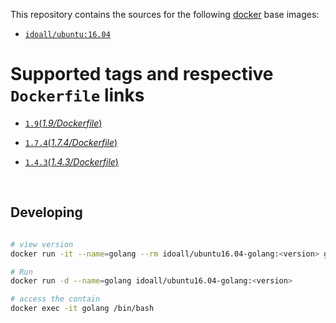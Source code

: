 This repository contains the sources for the following [docker](https://docker.io) base images:

- [`idoall/ubuntu:16.04`](https://hub.docker.com/r/idoall/ubuntu/)



# Supported tags and respective `Dockerfile` links

- [`1.9`(*1.9/Dockerfile*)](https://github.com/idoall/docker/blob/master/ubuntu16.04-golang/1.9/Dockerfile)

- [`1.7.4`(*1.7.4/Dockerfile*)](https://github.com/idoall/docker/blob/master/ubuntu16.04-golang/1.7.4/Dockerfile)

- [`1.4.3`(*1.4.3/Dockerfile*)](https://github.com/idoall/docker/blob/master/ubuntu16.04-golang/1.4/Dockerfile)

  ​

## Developing

```bash

# view version
docker run -it --name=golang --rm idoall/ubuntu16.04-golang:<version> go version

# Run
docker run -d --name=golang idoall/ubuntu16.04-golang:<version>

# access the contain
docker exec -it golang /bin/bash
```
